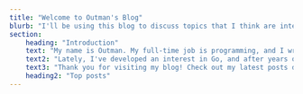 ```yaml
---
title: "Welcome to Outman's Blog"
blurb: "I'll be using this blog to discuss topics that I think are interesting. So expect posts about programming, general technology and software, music theory and analysis, economics and architecture."
section:
    heading: "Introduction"
    text: "My name is Outman. My full-time job is programming, and I write music as a hobby. I also enjoy spending time outdoors every now and then. I primarily work with C#, but I explore various other technologies whenever I get the chance."
    text2: "Lately, I've developed an interest in Go, and after years of inactivity in blogging, I decided to give HUGO a shot. So far, I find it much nicer for my own needs than Ghost, which I used previously on a Vultr VPS. Now, I'm using GitHub, HUGO, Netlify, and Decap CMS (formerly Netlify CMS) to run this blog for free. The only thing I still pay for, of course, is my domain."
    text3: "Thank you for visiting my blog! Check out my latest posts down below."
    heading2: "Top posts"
---
```

